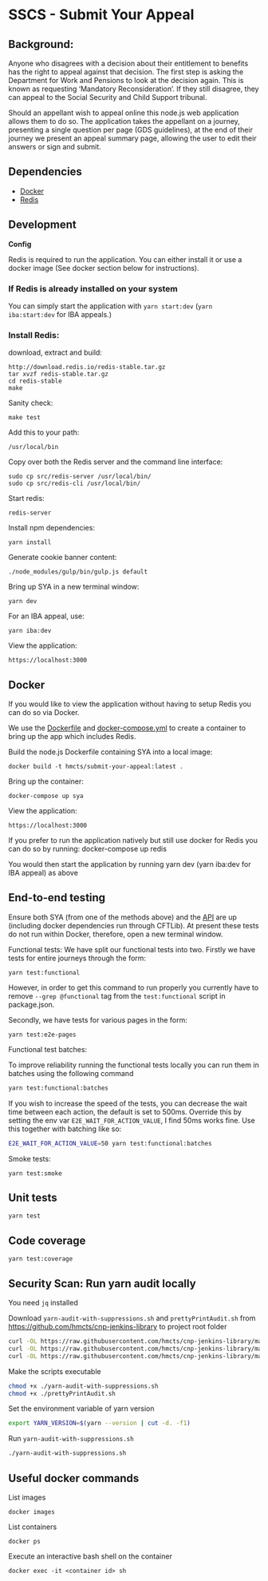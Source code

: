 # SSCS - Submit Your Appeal

## Background:
Anyone who disagrees with a decision about their entitlement to benefits has the right to appeal against that decision.
The first step is asking the Department for Work and Pensions to look at the decision again.
This is known as requesting ‘Mandatory Reconsideration’. If they still disagree, they can appeal to the Social Security
and Child Support tribunal.

Should an appellant wish to appeal online this node.js web application allows them to do so. The application takes the
appellant on a journey, presenting a single question per page (GDS guidelines), at the end of their journey we present
an appeal summary page, allowing the user to edit their answers or sign and submit. 

## Dependencies
 - [Docker](https://www.docker.com/)
 - [Redis](https://redis.io/)

## Development

**Config**


Redis is required to run the application. You can either install it or use a docker image (See docker section below for instructions).

### If Redis is already installed on your system
You can simply start the application with `yarn start:dev` (`yarn iba:start:dev` for IBA appeals.)

### Install Redis: 
download, extract and build:

    http://download.redis.io/redis-stable.tar.gz
    tar xvzf redis-stable.tar.gz
    cd redis-stable
    make

Sanity check:

    make test

Add this to your path:

    /usr/local/bin

Copy over both the Redis server and the command line interface:

    sudo cp src/redis-server /usr/local/bin/
    sudo cp src/redis-cli /usr/local/bin/

Start redis:

    redis-server

Install npm dependencies:

    yarn install
    
Generate cookie banner content:

    ./node_modules/gulp/bin/gulp.js default

Bring up SYA in a new terminal window:

    yarn dev

For an IBA appeal, use:

    yarn iba:dev


View the application:

    https://localhost:3000

## Docker

If you would like to view the application without having to setup Redis you can do so via Docker.

We use the [Dockerfile] and [docker-compose.yml] to create a container to bring up the app which includes Redis.

Build the node.js Dockerfile containing SYA into a local image:

    docker build -t hmcts/submit-your-appeal:latest .

Bring up the container:

    docker-compose up sya

View the application:

    https://localhost:3000

If you prefer to run the application natively but still use docker for Redis you can do so by running:
    docker-compose up redis

You would then start the application by running yarn dev (yarn iba:dev for IBA appeal) as above

## End-to-end testing

Ensure both SYA (from one of the methods above) and the [API](https://github.com/hmcts/tribunals-case-api/) are up (including docker dependencies run through CFTLib). At
present these tests do not run within Docker, therefore, open a new terminal window.

Functional tests:
We have split our functional tests into two.
Firstly we have tests for entire journeys through the form:

    yarn test:functional

However, in order to get this command to run properly you currently have to remove ``` --grep @functional ``` tag from
the ```test:functional``` script in package.json.

Secondly, we have tests for various pages in the form:

    yarn test:e2e-pages

Functional test batches:

To improve reliability running the functional tests locally you can run them in batches using the following command

```bash
yarn test:functional:batches
```

If you wish to increase the speed of the tests, you can decrease the wait time between each action, the default is set
to 500ms. Override this by setting the env var `E2E_WAIT_FOR_ACTION_VALUE`, I find 50ms works fine.
Use this together with batching like so:

```bash
E2E_WAIT_FOR_ACTION_VALUE=50 yarn test:functional:batches
```

Smoke tests:

    yarn test:smoke

## Unit tests
    yarn test

## Code coverage
    yarn test:coverage

## Security Scan: Run yarn audit locally

You need `jq` installed

Download `yarn-audit-with-suppressions.sh` and `prettyPrintAudit.sh` from https://github.com/hmcts/cnp-jenkins-library
to project root folder

```bash
curl -OL https://raw.githubusercontent.com/hmcts/cnp-jenkins-library/master/resources/uk/gov/hmcts/pipeline/yarn/yarn-audit-with-suppressions.sh
curl -OL https://raw.githubusercontent.com/hmcts/cnp-jenkins-library/master/resources/uk/gov/hmcts/pipeline/yarn/prettyPrintAudit.sh
curl -OL https://raw.githubusercontent.com/hmcts/cnp-jenkins-library/master/resources/uk/gov/hmcts/pipeline/yarn/format-v4-audit.cjs
```

Make the scripts executable

```bash
chmod +x ./yarn-audit-with-suppressions.sh
chmod +x ./prettyPrintAudit.sh
```

Set the environment variable of yarn version

```bash
export YARN_VERSION=$(yarn --version | cut -d. -f1)
```

Run `yarn-audit-with-suppressions.sh`

```bash
./yarn-audit-with-suppressions.sh
```

[Dockerfile]:Dockerfile
[docker-compose.yml]:docker-compose.yml

## Useful docker commands

List images

    docker images

List containers

    docker ps

Execute an interactive bash shell on the container

    docker exec -it <container id> sh